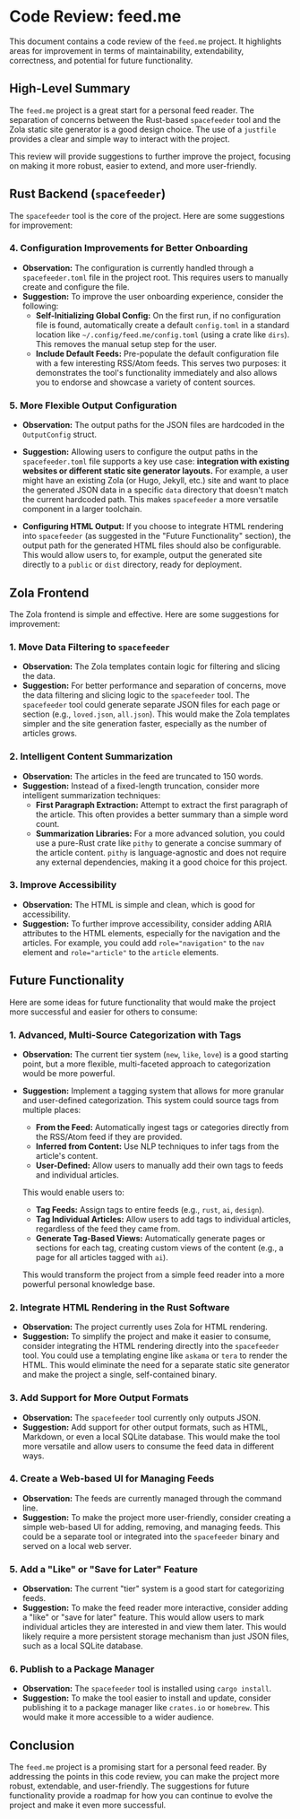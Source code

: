 # Code Review: feed.me

This document contains a code review of the `feed.me` project. It highlights areas for improvement in terms of maintainability, extendability, correctness, and potential for future functionality.

## High-Level Summary

The `feed.me` project is a great start for a personal feed reader. The separation of concerns between the Rust-based `spacefeeder` tool and the Zola static site generator is a good design choice. The use of a `justfile` provides a clear and simple way to interact with the project.

This review will provide suggestions to further improve the project, focusing on making it more robust, easier to extend, and more user-friendly.

## Rust Backend (`spacefeeder`)

The `spacefeeder` tool is the core of the project. Here are some suggestions for improvement:




### 4. **Configuration Improvements for Better Onboarding**

*   **Observation:** The configuration is currently handled through a `spacefeeder.toml` file in the project root. This requires users to manually create and configure the file.
*   **Suggestion:** To improve the user onboarding experience, consider the following:
    *   **Self-Initializing Global Config:** On the first run, if no configuration file is found, automatically create a default `config.toml` in a standard location like `~/.config/feed.me/config.toml` (using a crate like `dirs`). This removes the manual setup step for the user.
    *   **Include Default Feeds:** Pre-populate the default configuration file with a few interesting RSS/Atom feeds. This serves two purposes: it demonstrates the tool's functionality immediately and also allows you to endorse and showcase a variety of content sources.

### 5. **More Flexible Output Configuration**

*   **Observation:** The output paths for the JSON files are hardcoded in the `OutputConfig` struct.
*   **Suggestion:** Allowing users to configure the output paths in the `spacefeeder.toml` file supports a key use case: **integration with existing websites or different static site generator layouts.** For example, a user might have an existing Zola (or Hugo, Jekyll, etc.) site and want to place the generated JSON data in a specific `data` directory that doesn't match the current hardcoded path. This makes `spacefeeder` a more versatile component in a larger toolchain.

*   **Configuring HTML Output:** If you choose to integrate HTML rendering into `spacefeeder` (as suggested in the "Future Functionality" section), the output path for the generated HTML files should also be configurable. This would allow users to, for example, output the generated site directly to a `public` or `dist` directory, ready for deployment.

## Zola Frontend

The Zola frontend is simple and effective. Here are some suggestions for improvement:

### 1. **Move Data Filtering to `spacefeeder`**

*   **Observation:** The Zola templates contain logic for filtering and slicing the data.
*   **Suggestion:** For better performance and separation of concerns, move the data filtering and slicing logic to the `spacefeeder` tool. The `spacefeeder` tool could generate separate JSON files for each page or section (e.g., `loved.json`, `all.json`). This would make the Zola templates simpler and the site generation faster, especially as the number of articles grows.

### 2. **Intelligent Content Summarization**

*   **Observation:** The articles in the feed are truncated to 150 words.
*   **Suggestion:** Instead of a fixed-length truncation, consider more intelligent summarization techniques:
    *   **First Paragraph Extraction:** Attempt to extract the first paragraph of the article. This often provides a better summary than a simple word count.
    *   **Summarization Libraries:** For a more advanced solution, you could use a pure-Rust crate like `pithy` to generate a concise summary of the article content. `pithy` is language-agnostic and does not require any external dependencies, making it a good choice for this project.

### 3. **Improve Accessibility**

*   **Observation:** The HTML is simple and clean, which is good for accessibility.
*   **Suggestion:** To further improve accessibility, consider adding ARIA attributes to the HTML elements, especially for the navigation and the articles. For example, you could add `role="navigation"` to the `nav` element and `role="article"` to the `article` elements.

## Future Functionality

Here are some ideas for future functionality that would make the project more successful and easier for others to consume:

### 1. **Advanced, Multi-Source Categorization with Tags**

*   **Observation:** The current tier system (`new`, `like`, `love`) is a good starting point, but a more flexible, multi-faceted approach to categorization would be more powerful.
*   **Suggestion:** Implement a tagging system that allows for more granular and user-defined categorization. This system could source tags from multiple places:
    *   **From the Feed:** Automatically ingest tags or categories directly from the RSS/Atom feed if they are provided.
    *   **Inferred from Content:** Use NLP techniques to infer tags from the article's content.
    *   **User-Defined:** Allow users to manually add their own tags to feeds and individual articles.

    This would enable users to:
    *   **Tag Feeds:** Assign tags to entire feeds (e.g., `rust`, `ai`, `design`).
    *   **Tag Individual Articles:** Allow users to add tags to individual articles, regardless of the feed they came from.
    *   **Generate Tag-Based Views:** Automatically generate pages or sections for each tag, creating custom views of the content (e.g., a page for all articles tagged with `ai`).

    This would transform the project from a simple feed reader into a more powerful personal knowledge base.

### 2. **Integrate HTML Rendering in the Rust Software**

*   **Observation:** The project currently uses Zola for HTML rendering.
*   **Suggestion:** To simplify the project and make it easier to consume, consider integrating the HTML rendering directly into the `spacefeeder` tool. You could use a templating engine like `askama` or `tera` to render the HTML. This would eliminate the need for a separate static site generator and make the project a single, self-contained binary.

### 3. **Add Support for More Output Formats**

*   **Observation:** The `spacefeeder` tool currently only outputs JSON.
*   **Suggestion:** Add support for other output formats, such as HTML, Markdown, or even a local SQLite database. This would make the tool more versatile and allow users to consume the feed data in different ways.

### 4. **Create a Web-based UI for Managing Feeds**

*   **Observation:** The feeds are currently managed through the command line.
*   **Suggestion:** To make the project more user-friendly, consider creating a simple web-based UI for adding, removing, and managing feeds. This could be a separate tool or integrated into the `spacefeeder` binary and served on a local web server.

### 5. **Add a "Like" or "Save for Later" Feature**

*   **Observation:** The current "tier" system is a good start for categorizing feeds.
*   **Suggestion:** To make the feed reader more interactive, consider adding a "like" or "save for later" feature. This would allow users to mark individual articles they are interested in and view them later. This would likely require a more persistent storage mechanism than just JSON files, such as a local SQLite database.

### 6. **Publish to a Package Manager**

*   **Observation:** The `spacefeeder` tool is installed using `cargo install`.
*   **Suggestion:** To make the tool easier to install and update, consider publishing it to a package manager like `crates.io` or `homebrew`. This would make it more accessible to a wider audience.

## Conclusion

The `feed.me` project is a promising start for a personal feed reader. By addressing the points in this code review, you can make the project more robust, extendable, and user-friendly. The suggestions for future functionality provide a roadmap for how you can continue to evolve the project and make it even more successful.